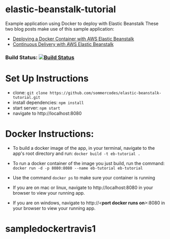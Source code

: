 # elastic-beanstalk-tutorial
Example application using Docker to deploy with Elastic Beanstalk
These two blog posts make use of this sample application:
  * [Deploying a Docker Container with AWS Elastic Beanstalk](https://medium.com/@sommershurbaji/deploying-a-docker-container-to-aws-with-elastic-beanstalk-28adfd6e7e95)
  * [Continuous Delivery with AWS Elastic Beanstalk](https://medium.com/@sommershurbaji/continuous-delivery-with-aws-elastic-beanstalk-and-travis-ci-2dd54754965f)

### Build Status: [![Build Status](https://travis-ci.org/sommercodes/elastic-beanstalk-tutorial.svg?branch=master)](https://travis-ci.org/sommercodes/elastic-beanstalk-tutorial)

# Set Up Instructions

* clone:
`git clone https://github.com/sommercodes/elastic-beanstalk-tutorial.git`
* install dependencies: `npm install`
* start server: `npm start`
* navigate to http://localhost:8080

# Docker Instructions:
* To build a docker image of the app, in your terminal, navigate to the app's root directory and run: `docker build -t eb-tutorial .`
* To run a docker container of the image you just build, run the command: `docker run -d -p 8080:8080 --name eb-tutorial eb-tutorial`
* Use the command `docker ps` to make sure your container is running

* If you are on mac or linux, navigate to http://localhost:8080 in your browser to view your running app.
* If you are on windows, navigate to http://\<**port docker runs on**\>:8080 in your browser to view your running app.


# sampledockertravis1
